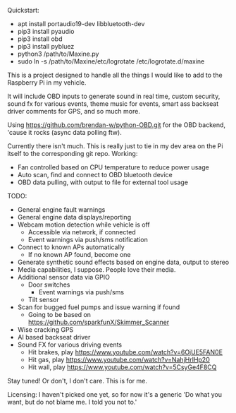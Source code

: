 Quickstart:
- apt install portaudio19-dev libbluetooth-dev
- pip3 install pyaudio
- pip3 install obd
- pip3 install pybluez
- python3 /path/to/Maxine.py
- sudo ln -s /path/to/Maxine/etc/logrotate /etc/logrotate.d/maxine

This is a project designed to handle all the things I would like to add to the Raspberry Pi in my vehicle.

It will include OBD inputs to generate sound in real time, custom security, sound fx for various events, theme music for events, smart ass backseat driver comments for GPS, and so much more.

Using https://github.com/brendan-w/python-OBD.git for the OBD backend, 'cause it rocks (async data polling ftw).

Currently there isn't much. This is really just to tie in my dev area on the Pi itself to the corresponding git repo.
Working:
 - Fan controlled based on CPU temperature to reduce power usage
 - Auto scan, find and connect to OBD bluetooth device
 - OBD data pulling, with output to file for external tool usage

TODO:
 - General engine fault warnings
 - General engine data displays/reporting
 - Webcam motion detection while vehicle is off
   - Accessible via network, if connected
   - Event warnings via push/sms notification
 - Connect to known APs automatically
   - If no known AP found, become one
 - Generate synthetic sound effects based on engine data, output to stereo
 - Media capabilities, I suppose. People love their media.
 - Additional sensor data via GPIO
   - Door switches
     - Event warnings via push/sms
   - Tilt sensor
 - Scan for bugged fuel pumps and issue warning if found
   - Going to be based on https://github.com/sparkfunX/Skimmer_Scanner
 - Wise cracking GPS
 - AI based backseat driver
 - Sound FX for various driving events
   - Hit brakes, play https://www.youtube.com/watch?v=6OjUE5FAN0E
   - Hit gas, play https://www.youtube.com/watch?v=NahjHrIHp20
   - Hit wall, play https://www.youtube.com/watch?v=5CsyGe4F8CQ

Stay tuned! Or don't, I don't care. This is for me.

Licensing: I haven't picked one yet, so for now it's a generic 'Do what you want, but do not blame me. I told you not to.'
